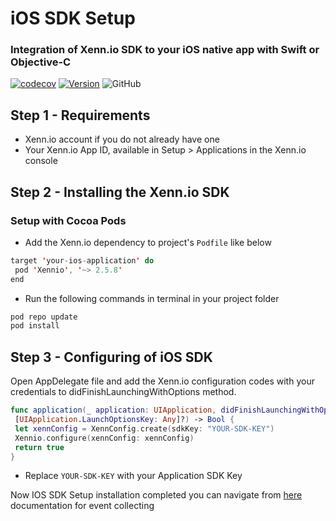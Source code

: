 # iOS SDK Setup

### Integration of Xenn.io SDK to your iOS native app with Swift or Objective-C
[![codecov](https://codecov.io/gh/xennio/harray-ios-sdk/branch/master/graph/badge.svg)](https://codecov.io/gh/xennio/harray-ios-sdk)
[![Version](https://img.shields.io/cocoapods/v/Xennio.svg?style=flat)](https://cocoapods.org/pods/Xennio)
![GitHub](https://img.shields.io/github/license/xennio/harray-ios-sdk?style=flat-square)
## Step 1 - Requirements
- Xenn.io account if you do not already have one
- Your Xenn.io App ID, available in Setup > Applications in the Xenn.io console

## Step 2 - Installing the Xenn.io SDK
### Setup with Cocoa Pods

- Add the Xenn.io dependency to project's `Podfile` like below

```swift
target 'your-ios-application' do
 pod 'Xennio', '~> 2.5.8'
end
```

- Run the following commands in terminal in your project folder

```swift
pod repo update
pod install
``` 

## Step 3 - Configuring of iOS SDK
Open AppDelegate file and add the Xenn.io configuration codes with your credentials to didFinishLaunchingWithOptions method.

```swift
func application(_ application: UIApplication, didFinishLaunchingWithOptions launchOptions: 
 [UIApplication.LaunchOptionsKey: Any]?) -> Bool {
 let xennConfig = XennConfig.create(sdkKey: "YOUR-SDK-KEY")
 Xennio.configure(xennConfig: xennConfig)   
 return true
}
```

* Replace `YOUR-SDK-KEY` with your Application SDK Key

Now IOS SDK Setup installation completed you can navigate from [here](#events) documentation for event collecting
